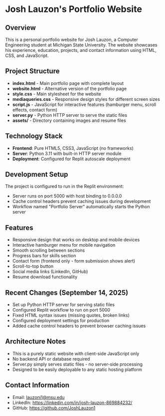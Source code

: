 # Josh Lauzon's Portfolio Website

## Overview
This is a personal portfolio website for Josh Lauzon, a Computer Engineering student at Michigan State University. The website showcases his experience, education, projects, and contact information using HTML, CSS, and JavaScript.

## Project Structure
- **index.html** - Main portfolio page with complete layout
- **website.html** - Alternative version of the portfolio page  
- **style.css** - Main stylesheet for the website
- **mediaqueries.css** - Responsive design styles for different screen sizes
- **script.js** - JavaScript for interactive features (hamburger menu, scroll effects, contact form)
- **server.py** - Python HTTP server to serve the static files
- **assets/** - Directory containing images and resume files

## Technology Stack
- **Frontend**: Pure HTML5, CSS3, JavaScript (no frameworks)
- **Server**: Python 3.11 with built-in HTTP server module
- **Deployment**: Configured for Replit autoscale deployment

## Development Setup
The project is configured to run in the Replit environment:
- Server runs on port 5000 with host binding to 0.0.0.0
- Cache control headers prevent caching issues during development
- Workflow named "Portfolio Server" automatically starts the Python server

## Features
- Responsive design that works on desktop and mobile devices
- Interactive hamburger menu for mobile navigation
- Smooth scrolling between sections
- Progress bars for skills section
- Contact form (frontend only - form submission shows alert)
- Scroll-to-top button
- Social media links (LinkedIn, GitHub)
- Resume download functionality

## Recent Changes (September 14, 2025)
- Set up Python HTTP server for serving static files
- Configured Replit workflow to run on port 5000
- Fixed HTML syntax issues (missing quotes, broken links)
- Configured deployment settings for production
- Added cache control headers to prevent browser caching issues

## Architecture Notes
- This is a purely static website with client-side JavaScript only
- No backend API or database required
- Server.py simply serves static files - no server-side processing
- Designed to be easily deployable to any static hosting platform

## Contact Information
- Email: lauzonj1@msu.edu
- LinkedIn: https://linkedin.com/in/josh-lauzon-869884232/
- GitHub: https://github.com/JoshLauzon1